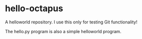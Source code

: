 hello-octapus
=============

A helloworld repository. I use this only for testing Git functionality!

The hello.py program is also a simple helloworld program.

